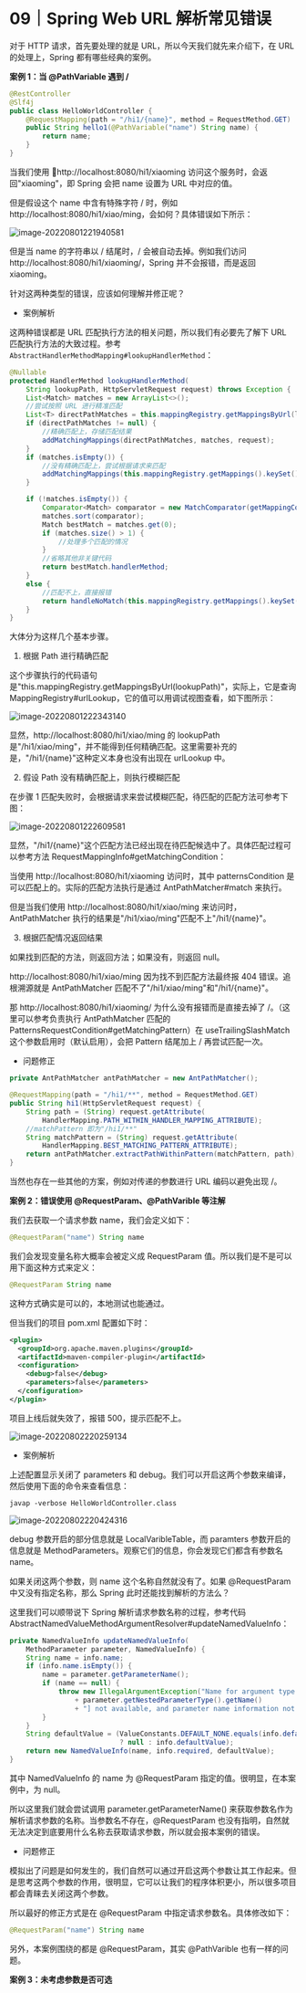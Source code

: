 # 09｜Spring Web URL 解析常见错误

对于 HTTP 请求，首先要处理的就是 URL，所以今天我们就先来介绍下，在 URL 的处理上，Spring 都有哪些经典的案例。

**案例 1：当 @PathVariable 遇到 /**

```java
@RestController
@Slf4j
public class HelloWorldController {
    @RequestMapping(path = "/hi1/{name}", method = RequestMethod.GET)
    public String hello1(@PathVariable("name") String name) {
        return name;
    }
}
```

当我们使用 http://localhost:8080/hi1/xiaoming 访问这个服务时，会返回"xiaoming"，即 Spring 会把 name 设置为 URL 中对应的值。

但是假设这个 name 中含有特殊字符 / 时，例如 http://localhost:8080/hi1/xiao/ming，会如何？具体错误如下所示：

![image-20220801221940581](https://technotes.oss-cn-shenzhen.aliyuncs.com/2022/202208012219747.png)

但是当 name 的字符串以 / 结尾时，/ 会被自动去掉。例如我们访问 http://localhost:8080/hi1/xiaoming/，Spring 并不会报错，而是返回 xiaoming。

针对这两种类型的错误，应该如何理解并修正呢？

- 案例解析

这两种错误都是 URL 匹配执行方法的相关问题，所以我们有必要先了解下 URL 匹配执行方法的大致过程。参考 `AbstractHandlerMethodMapping#lookupHandlerMethod`：

```java
@Nullable
protected HandlerMethod lookupHandlerMethod(
    String lookupPath, HttpServletRequest request) throws Exception {
    List<Match> matches = new ArrayList<>();
    //尝试按照 URL 进行精准匹配
    List<T> directPathMatches = this.mappingRegistry.getMappingsByUrl(lookupPath);
    if (directPathMatches != null) {
        //精确匹配上，存储匹配结果
        addMatchingMappings(directPathMatches, matches, request);
    }
    if (matches.isEmpty()) {
        //没有精确匹配上，尝试根据请求来匹配
        addMatchingMappings(this.mappingRegistry.getMappings().keySet(), matches, request);
    }

    if (!matches.isEmpty()) {
        Comparator<Match> comparator = new MatchComparator(getMappingComparator(request));
        matches.sort(comparator);
        Match bestMatch = matches.get(0);
        if (matches.size() > 1) {
            //处理多个匹配的情况
        }
        //省略其他非关键代码
        return bestMatch.handlerMethod;
    }
    else {
        //匹配不上，直接报错
        return handleNoMatch(this.mappingRegistry.getMappings().keySet(), lookupPath, request);
    }
}
```

大体分为这样几个基本步骤。

1. 根据 Path 进行精确匹配

这个步骤执行的代码语句是"this.mappingRegistry.getMappingsByUrl(lookupPath)"，实际上，它是查询 MappingRegistry#urlLookup，它的值可以用调试视图查看，如下图所示：

![image-20220801222343140](https://technotes.oss-cn-shenzhen.aliyuncs.com/2022/202208012223197.png)

显然，http://localhost:8080/hi1/xiao/ming 的 lookupPath 是"/hi1/xiao/ming"，并不能得到任何精确匹配。这里需要补充的是，"/hi1/{name}"这种定义本身也没有出现在 urlLookup 中。

2. 假设 Path 没有精确匹配上，则执行模糊匹配

在步骤 1 匹配失败时，会根据请求来尝试模糊匹配，待匹配的匹配方法可参考下图：

![image-20220801222609581](https://technotes.oss-cn-shenzhen.aliyuncs.com/2022/202208012226641.png)

显然，"/hi1/{name}"这个匹配方法已经出现在待匹配候选中了。具体匹配过程可以参考方法 RequestMappingInfo#getMatchingCondition：

当使用 http://localhost:8080/hi1/xiaoming 访问时，其中 patternsCondition 是可以匹配上的。实际的匹配方法执行是通过 AntPathMatcher#match 来执行。

但是当我们使用 http://localhost:8080/hi1/xiao/ming 来访问时，AntPathMatcher 执行的结果是"/hi1/xiao/ming"匹配不上"/hi1/{name}"。

3. 根据匹配情况返回结果

如果找到匹配的方法，则返回方法；如果没有，则返回 null。

http://localhost:8080/hi1/xiao/ming 因为找不到匹配方法最终报 404 错误。追根溯源就是 AntPathMatcher 匹配不了"/hi1/xiao/ming"和"/hi1/{name}"。

那 http://localhost:8080/hi1/xiaoming/ 为什么没有报错而是直接去掉了 /。（这里可以参考负责执行 AntPathMatcher 匹配的 PatternsRequestCondition#getMatchingPattern）在 useTrailingSlashMatch 这个参数启用时（默认启用），会把 Pattern 结尾加上 / 再尝试匹配一次。

- 问题修正

```java
private AntPathMatcher antPathMatcher = new AntPathMatcher();

@RequestMapping(path = "/hi1/**", method = RequestMethod.GET)
public String hi1(HttpServletRequest request) {
    String path = (String) request.getAttribute(
        HandlerMapping.PATH_WITHIN_HANDLER_MAPPING_ATTRIBUTE);
    //matchPattern 即为"/hi1/**"
    String matchPattern = (String) request.getAttribute(
        HandlerMapping.BEST_MATCHING_PATTERN_ATTRIBUTE);
    return antPathMatcher.extractPathWithinPattern(matchPattern, path);
}
```

当然也存在一些其他的方案，例如对传递的参数进行 URL 编码以避免出现 /。

**案例 2：错误使用 @RequestParam、@PathVarible 等注解**

我们去获取一个请求参数 name，我们会定义如下：

```java
@RequestParam("name") String name
```

我们会发现变量名称大概率会被定义成 RequestParam 值。所以我们是不是可以用下面这种方式来定义：

```java
@RequestParam String name
```

这种方式确实是可以的，本地测试也能通过。

但当我们的项目 pom.xml 配置如下时：

```xml
<plugin>
  <groupId>org.apache.maven.plugins</groupId>
  <artifactId>maven-compiler-plugin</artifactId>
  <configuration>
    <debug>false</debug>
    <parameters>false</parameters>
  </configuration>
</plugin>
```

项目上线后就失效了，报错 500，提示匹配不上。

![image-20220802220259134](https://technotes.oss-cn-shenzhen.aliyuncs.com/2022/202208022202330.png)

- 案例解析

上述配置显示关闭了 parameters 和 debug。我们可以开启这两个参数来编译，然后使用下面的命令来查看信息：

```
javap -verbose HelloWorldController.class
```

![image-20220802220424316](https://technotes.oss-cn-shenzhen.aliyuncs.com/2022/202208022204379.png)

debug 参数开启的部分信息就是 LocalVaribleTable，而 paramters 参数开启的信息就是 MethodParameters。观察它们的信息，你会发现它们都含有参数名 name。

如果关闭这两个参数，则 name 这个名称自然就没有了。如果 @RequestParam 中又没有指定名称，那么 Spring 此时还能找到解析的方法么？

这里我们可以顺带说下 Spring 解析请求参数名称的过程，参考代码 AbstractNamedValueMethodArgumentResolver#updateNamedValueInfo：

```java
private NamedValueInfo updateNamedValueInfo(
    MethodParameter parameter, NamedValueInfo) {
    String name = info.name;
    if (info.name.isEmpty()) {
        name = parameter.getParameterName();
        if (name == null) {
            throw new IllegalArgumentException("Name for argument type ["
                + parameter.getNestedParameterType().getName()
                + "] not available, and parameter name information not found in class file either.");
        }
    }
    String defaultValue = (ValueConstants.DEFAULT_NONE.equals(info.defaultValue)
                           ? null : info.defaultValue);
    return new NamedValueInfo(name, info.required, defaultValue);
}
```

其中 NamedValueInfo 的 name 为 @RequestParam 指定的值。很明显，在本案例中，为 null。

所以这里我们就会尝试调用 parameter.getParameterName() 来获取参数名作为解析请求参数的名称。当参数名不存在，@RequestParam 也没有指明，自然就无法决定到底要用什么名称去获取请求参数，所以就会报本案例的错误。

- 问题修正

模拟出了问题是如何发生的，我们自然可以通过开启这两个参数让其工作起来。但是思考这两个参数的作用，很明显，它可以让我们的程序体积更小，所以很多项目都会青睐去关闭这两个参数。

所以最好的修正方式是在 @RequestParam 中指定请求参数名。具体修改如下：

```java
@RequestParam("name") String name
```

另外，本案例围绕的都是 @RequestParam，其实 @PathVarible 也有一样的问题。

**案例 3：未考虑参数是否可选**

















